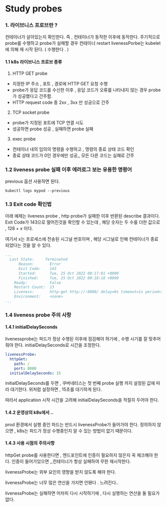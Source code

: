 # Study probes
### 1. 라이브니스 프로브란 ?
컨테이너가 살아있는지 확인한다. 
즉 , 컨테이너가 동작한 이후에 동작한다.
주기적으로 probe를 수행하고 probe가 실패할 경우 컨테이너 restart
livenessPorbe는 kubelet에 의해 재 시작 된다. ( 수행한다 . )
#### 1.1 k8s 라이브니스 프로브 종류
1. HTTP GET probe
- 지정한 IP 주소 , 포트 , 경로에 HTTP GET  요청 수행
- probe가 응답 코드를 수신한 이후 , 응답 코드가 오류를 나타내지 않는 경우 probe가 성공했다고 간주함.
- HTTP request code 중 2xx , 3xx 만 성공으로 간주
2. TCP socket probe
- probe가 지정된 포트에 TCP 연결 시도
- 성공하면 probe 성공 , 실패하면 probe 실패
3. exec probe
- 컨테이너 내의 임의의 명령을 수행하고 , 명령의 종료 상태 코드 확인
- 종료 상태 코드가 0인 경우에만 성공,, 모든 다른 코드는 실패로 간주
### 1.2 liveness probe 실패 이후 에러로그 보는 유용한 명령어
previous 옵션 사용하면 된다.
```
kubectl logs mypod --previous
```
### 1.3 Exit code 확인법
아래 예제는 liveness probe , http probe가 실패한 이후 반환된 describe 결과이다.
Exit Code가 143으로 떨어진것을 확인할 수 있는데 , 해당 숫자는 두 수를 더한 값으로 ,
128 + x 이다.

여기서 x는 프로세스에 전송된 시그널 번호이며 , 해당 시그널로 인해 컨테이너가 종료 되었다는 것을 알 수 있다.
```yaml
...
  Last State:     Terminated
      Reason:       Error
      Exit Code:    143
      Started:      Tue, 25 Oct 2022 00:17:01 +0900
      Finished:     Tue, 25 Oct 2022 00:18:18 +0900
    Ready:          False
    Restart Count:  13
    Liveness:       http-get http://:8080/ delay=0s timeout=1s period=10s #success=1 #failure=3
    Environment:    <none>
...
```

### 1.4 liveness probe 주의 사항
#### 1.4.1 initialDelaySeconds
livenessprobe는 파드가 정상 수행된 이후에 점검해야 하기에 , 수행 시기를 잘 맞추어줘야 한다.
initialDelaySeconds로 시간을 조정한다.
```yaml
livenessProbe:
  httpGet:
    path: /
    port: 8080
  initialDelaySeconds: 15 
```
initialDelaySeconds를 두면 , 쿠버네티스는 첫 번째 probe 실행 까지 설정된 값에 따라 대기한다.
위처럼 설정하면 , 15초를 대기하게 된다.

따라서 application 시작 시간을 고려해 initialDelaySeconds을 적절히 두어야 한다.

#### 1.4.2 운영상의 k8s에서 ..
prod 환경에서 실행 중인 파드는 반드시 livenessProbe가 들어가야 한다.
정의하지 않으면 , k8s는 파드가 정상 수행중인지 알 수 있는 방법이 없기 때문이다.

#### 1.4.3 사용 시점의 주의사항
httpGet probe를 사용한다면 , 엔드포인트에 인증이 필요하지 않은지 꼭 체크해야 한다.
인증이 들어가있으면 ,,컨테이너가 항상 실패하여 무한 재시작한다.

livenessProbe는 외부 요인의 영향을 받지 않도록 해야 한다.

livenessProbe는 너무 많은 연산을 가지면 안됀다 . 
느려진다..

livenessProbe는 실패하면 어차피 다시 시작하기에 , 다시 실행하는 연산을 둘 필요가 없다.

